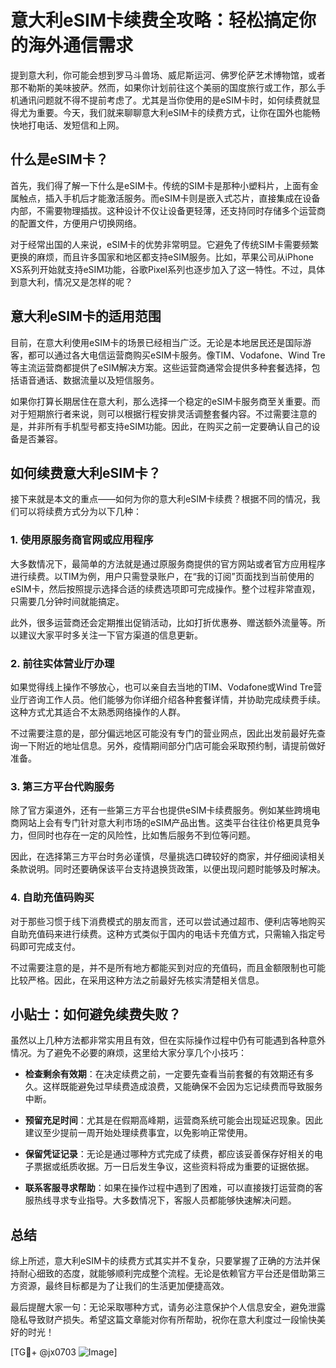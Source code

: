 # 意大利eSIM卡续费全攻略：轻松搞定你的海外通信需求

提到意大利，你可能会想到罗马斗兽场、威尼斯运河、佛罗伦萨艺术博物馆，或者那不勒斯的美味披萨。然而，如果你计划前往这个美丽的国度旅行或工作，那么手机通讯问题就不得不提前考虑了。尤其是当你使用的是eSIM卡时，如何续费就显得尤为重要。今天，我们就来聊聊意大利eSIM卡的续费方式，让你在国外也能畅快地打电话、发短信和上网。

## 什么是eSIM卡？

首先，我们得了解一下什么是eSIM卡。传统的SIM卡是那种小塑料片，上面有金属触点，插入手机后才能激活服务。而eSIM卡则是嵌入式芯片，直接集成在设备内部，不需要物理插拔。这种设计不仅让设备更轻薄，还支持同时存储多个运营商的配置文件，方便用户切换网络。

对于经常出国的人来说，eSIM卡的优势非常明显。它避免了传统SIM卡需要频繁更换的麻烦，而且许多国家和地区都支持eSIM服务。比如，苹果公司从iPhone XS系列开始就支持eSIM功能，谷歌Pixel系列也逐步加入了这一特性。不过，具体到意大利，情况又是怎样的呢？

## 意大利eSIM卡的适用范围

目前，在意大利使用eSIM卡的场景已经相当广泛。无论是本地居民还是国际游客，都可以通过各大电信运营商购买eSIM卡服务。像TIM、Vodafone、Wind Tre等主流运营商都提供了eSIM解决方案。这些运营商通常会提供多种套餐选择，包括语音通话、数据流量以及短信服务。

如果你打算长期居住在意大利，那么选择一个稳定的eSIM卡服务商至关重要。而对于短期旅行者来说，则可以根据行程安排灵活调整套餐内容。不过需要注意的是，并非所有手机型号都支持eSIM功能。因此，在购买之前一定要确认自己的设备是否兼容。

## 如何续费意大利eSIM卡？

接下来就是本文的重点——如何为你的意大利eSIM卡续费？根据不同的情况，我们可以将续费方式分为以下几种：

### 1. 使用原服务商官网或应用程序

大多数情况下，最简单的方法就是通过原服务商提供的官方网站或者官方应用程序进行续费。以TIM为例，用户只需登录账户，在“我的订阅”页面找到当前使用的eSIM卡，然后按照提示选择合适的续费选项即可完成操作。整个过程非常直观，只需要几分钟时间就能搞定。

此外，很多运营商还会定期推出促销活动，比如打折优惠券、赠送额外流量等。所以建议大家平时多关注一下官方渠道的信息更新。

### 2. 前往实体营业厅办理

如果觉得线上操作不够放心，也可以亲自去当地的TIM、Vodafone或Wind Tre营业厅咨询工作人员。他们能够为你详细介绍各种套餐详情，并协助完成续费手续。这种方式尤其适合不太熟悉网络操作的人群。

不过需要注意的是，部分偏远地区可能没有专门的营业网点，因此出发前最好先查询一下附近的地址信息。另外，疫情期间部分门店可能会采取预约制，请提前做好准备。

### 3. 第三方平台代购服务

除了官方渠道外，还有一些第三方平台也提供eSIM卡续费服务。例如某些跨境电商网站上会有专门针对意大利市场的eSIM产品出售。这类平台往往价格更具竞争力，但同时也存在一定的风险性，比如售后服务不到位等问题。

因此，在选择第三方平台时务必谨慎，尽量挑选口碑较好的商家，并仔细阅读相关条款说明。同时还要确保该平台支持退换货政策，以便出现问题时能够及时解决。

### 4. 自助充值码购买

对于那些习惯于线下消费模式的朋友而言，还可以尝试通过超市、便利店等地购买自助充值码来进行续费。这种方式类似于国内的电话卡充值方式，只需输入指定号码即可完成支付。

不过需要注意的是，并不是所有地方都能买到对应的充值码，而且金额限制也可能比较严格。因此，在采用这种方法之前最好先核实清楚相关信息。

## 小贴士：如何避免续费失败？

虽然以上几种方法都非常实用且有效，但在实际操作过程中仍有可能遇到各种意外情况。为了避免不必要的麻烦，这里给大家分享几个小技巧：

- **检查剩余有效期**：在决定续费之前，一定要先查看当前套餐的有效期还有多久。这样既能避免过早续费造成浪费，又能确保不会因为忘记续费而导致服务中断。
  
- **预留充足时间**：尤其是在假期高峰期，运营商系统可能会出现延迟现象。因此建议至少提前一周开始处理续费事宜，以免影响正常使用。

- **保留凭证记录**：无论是通过哪种方式完成了续费，都应该妥善保存好相关的电子票据或纸质收据。万一日后发生争议，这些资料将成为重要的证据依据。

- **联系客服寻求帮助**：如果在操作过程中遇到了困难，可以直接拨打运营商的客服热线寻求专业指导。大多数情况下，客服人员都能够快速解决问题。

## 总结

综上所述，意大利eSIM卡的续费方式其实并不复杂，只要掌握了正确的方法并保持耐心细致的态度，就能够顺利完成整个流程。无论是依赖官方平台还是借助第三方资源，最终目标都是为了让我们的生活更加便捷高效。

最后提醒大家一句：无论采取哪种方式，请务必注意保护个人信息安全，避免泄露隐私导致财产损失。希望这篇文章能对你有所帮助，祝你在意大利度过一段愉快美好的时光！

[TG💪+ @jx0703 ![Image](https://github.com/user-attachments/assets/dbca1d08-cadb-493c-b0ec-ad6f7a83f270)]